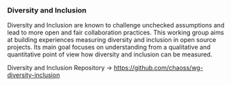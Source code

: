 ### Diversity and Inclusion

Diversity and Inclusion are known to challenge unchecked assumptions and lead to more open and fair collaboration practices. This working group aims at building experiences measuring diversity and inclusion in open source projects. Its main goal focuses on understanding from a qualitative and quantitative point of view how diversity and inclusion can be measured.

Diversity and Inclusion Repository → https://github.com/chaoss/wg-diversity-inclusion
